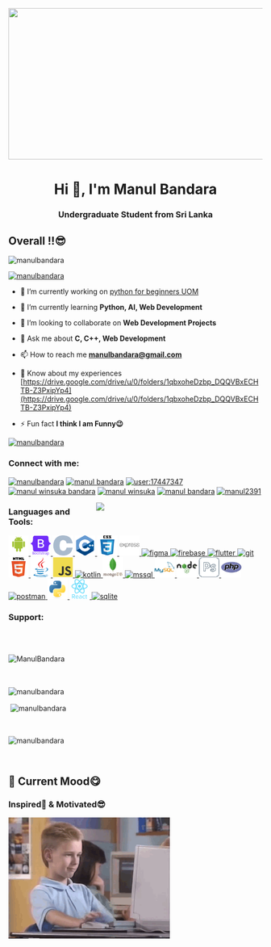 <img src="https://github.blog/wp-content/uploads/2021/01/102393310-07478b80-3f8d-11eb-84eb-392d555ebd29.png?fit=1200%2C630" height ="300" width="1000" ><br>
<h1 align="center">Hi 👋, I'm Manul Bandara</h1>
<h3 align="center">Undergraduate Student from Sri Lanka</h3>

## Overall !!:sunglasses:

<p align="left"> <img src="https://komarev.com/ghpvc/?username=manulbandara&label=Profile%20views&color=0e75b6&style=flat" alt="manulbandara" /> </p>


<p align="left"> <a href="https://twitter.com/manulbandara" target="blank"><img src="https://img.shields.io/twitter/follow/manulbandara?logo=twitter&style=for-the-badge" alt="manulbandara" /></a> </p>

- 🔭 I’m currently working on [python for beginners UOM](https://open.uom.lk/lms/course/view.php?id=15)

- 🌱 I’m currently learning **Python, AI, Web Development**

- 👯 I’m looking to collaborate on **Web Development Projects**

- 💬 Ask me about **C, C++, Web Development**

- 📫 How to reach me **manulbandara@gmail.com**

- 📄 Know about my experiences [https://drive.google.com/drive/u/0/folders/1qbxoheDzbp_DQQVBxECHTB-Z3PxipYp4](https://drive.google.com/drive/u/0/folders/1qbxoheDzbp_DQQVBxECHTB-Z3PxipYp4)

- ⚡ Fun fact **I think I am Funny😉**


<p align="left"> <a href="https://github.com/ryo-ma/github-profile-trophy"><img src="https://github-profile-trophy.vercel.app/?username=manulbandara" alt="manulbandara" /></a> </p>

<h3 align="left">Connect with me:</h3>
<p align="left">
<a href="https://twitter.com/manulbandara" target="blank"><img align="center" src="https://raw.githubusercontent.com/rahuldkjain/github-profile-readme-generator/master/src/images/icons/Social/twitter.svg" alt="manulbandara" height="30" width="40" /></a>
<a href="https://linkedin.com/in/manul bandara" target="blank"><img align="center" src="https://raw.githubusercontent.com/rahuldkjain/github-profile-readme-generator/master/src/images/icons/Social/linked-in-alt.svg" alt="manul bandara" height="30" width="40" /></a>
<a href="https://stackoverflow.com/users/user:17447347" target="blank"><img align="center" src="https://raw.githubusercontent.com/rahuldkjain/github-profile-readme-generator/master/src/images/icons/Social/stack-overflow.svg" alt="user:17447347" height="30" width="40" /></a>
<a href="https://fb.com/manul winsuka bandara" target="blank"><img align="center" src="https://raw.githubusercontent.com/rahuldkjain/github-profile-readme-generator/master/src/images/icons/Social/facebook.svg" alt="manul winsuka bandara" height="30" width="40" /></a>
<a href="https://instagram.com/manul winsuka" target="blank"><img align="center" src="https://raw.githubusercontent.com/rahuldkjain/github-profile-readme-generator/master/src/images/icons/Social/instagram.svg" alt="manul winsuka" height="30" width="40" /></a>
<a href="https://www.youtube.com/c/manul bandara" target="blank"><img align="center" src="https://raw.githubusercontent.com/rahuldkjain/github-profile-readme-generator/master/src/images/icons/Social/youtube.svg" alt="manul bandara" height="30" width="40" /></a>
<a href="https://discord.gg/manul2391" target="blank"><img align="center" src="https://raw.githubusercontent.com/rahuldkjain/github-profile-readme-generator/master/src/images/icons/Social/discord.svg" alt="manul2391" height="30" width="40" /></a>
</p>

<img src = "https://adcy.io/wp-content/uploads/2020/04/anti-hacking.gif" align = "right" style = "width:280px; padding-right:50px;"> </img>

<h3 align="left">Languages and Tools:</h3>
<p align="left"> <a href="https://developer.android.com" target="_blank" rel="noreferrer"> <img src="https://raw.githubusercontent.com/devicons/devicon/master/icons/android/android-original-wordmark.svg" alt="android" width="40" height="40"/> </a> <a href="https://getbootstrap.com" target="_blank" rel="noreferrer"> <img src="https://raw.githubusercontent.com/devicons/devicon/master/icons/bootstrap/bootstrap-plain-wordmark.svg" alt="bootstrap" width="40" height="40"/> </a> <a href="https://www.cprogramming.com/" target="_blank" rel="noreferrer"> <img src="https://raw.githubusercontent.com/devicons/devicon/master/icons/c/c-original.svg" alt="c" width="40" height="40"/> </a> <a href="https://www.w3schools.com/cpp/" target="_blank" rel="noreferrer"> <img src="https://raw.githubusercontent.com/devicons/devicon/master/icons/cplusplus/cplusplus-original.svg" alt="cplusplus" width="40" height="40"/> </a> <a href="https://www.w3schools.com/css/" target="_blank" rel="noreferrer"> <img src="https://raw.githubusercontent.com/devicons/devicon/master/icons/css3/css3-original-wordmark.svg" alt="css3" width="40" height="40"/> </a> <a href="https://expressjs.com" target="_blank" rel="noreferrer"> <img src="https://raw.githubusercontent.com/devicons/devicon/master/icons/express/express-original-wordmark.svg" alt="express" width="40" height="40"/> </a> <a href="https://www.figma.com/" target="_blank" rel="noreferrer"> <img src="https://www.vectorlogo.zone/logos/figma/figma-icon.svg" alt="figma" width="40" height="40"/> </a> <a href="https://firebase.google.com/" target="_blank" rel="noreferrer"> <img src="https://www.vectorlogo.zone/logos/firebase/firebase-icon.svg" alt="firebase" width="40" height="40"/> </a> <a href="https://flutter.dev" target="_blank" rel="noreferrer"> <img src="https://www.vectorlogo.zone/logos/flutterio/flutterio-icon.svg" alt="flutter" width="40" height="40"/> </a> <a href="https://git-scm.com/" target="_blank" rel="noreferrer"> <img src="https://www.vectorlogo.zone/logos/git-scm/git-scm-icon.svg" alt="git" width="40" height="40"/> </a> <a href="https://www.w3.org/html/" target="_blank" rel="noreferrer"> <img src="https://raw.githubusercontent.com/devicons/devicon/master/icons/html5/html5-original-wordmark.svg" alt="html5" width="40" height="40"/> </a> <a href="https://www.java.com" target="_blank" rel="noreferrer"> <img src="https://raw.githubusercontent.com/devicons/devicon/master/icons/java/java-original.svg" alt="java" width="40" height="40"/> </a> <a href="https://developer.mozilla.org/en-US/docs/Web/JavaScript" target="_blank" rel="noreferrer"> <img src="https://raw.githubusercontent.com/devicons/devicon/master/icons/javascript/javascript-original.svg" alt="javascript" width="40" height="40"/> </a> <a href="https://kotlinlang.org" target="_blank" rel="noreferrer"> <img src="https://www.vectorlogo.zone/logos/kotlinlang/kotlinlang-icon.svg" alt="kotlin" width="40" height="40"/> </a> <a href="https://www.mongodb.com/" target="_blank" rel="noreferrer"> <img src="https://raw.githubusercontent.com/devicons/devicon/master/icons/mongodb/mongodb-original-wordmark.svg" alt="mongodb" width="40" height="40"/> </a> <a href="https://www.microsoft.com/en-us/sql-server" target="_blank" rel="noreferrer"> <img src="https://www.svgrepo.com/show/303229/microsoft-sql-server-logo.svg" alt="mssql" width="40" height="40"/> </a> <a href="https://www.mysql.com/" target="_blank" rel="noreferrer"> <img src="https://raw.githubusercontent.com/devicons/devicon/master/icons/mysql/mysql-original-wordmark.svg" alt="mysql" width="40" height="40"/> </a> <a href="https://nodejs.org" target="_blank" rel="noreferrer"> <img src="https://raw.githubusercontent.com/devicons/devicon/master/icons/nodejs/nodejs-original-wordmark.svg" alt="nodejs" width="40" height="40"/> </a> <a href="https://www.photoshop.com/en" target="_blank" rel="noreferrer"> <img src="https://raw.githubusercontent.com/devicons/devicon/master/icons/photoshop/photoshop-line.svg" alt="photoshop" width="40" height="40"/> </a> <a href="https://www.php.net" target="_blank" rel="noreferrer"> <img src="https://raw.githubusercontent.com/devicons/devicon/master/icons/php/php-original.svg" alt="php" width="40" height="40"/> </a> <a href="https://postman.com" target="_blank" rel="noreferrer"> <img src="https://www.vectorlogo.zone/logos/getpostman/getpostman-icon.svg" alt="postman" width="40" height="40"/> </a> <a href="https://www.python.org" target="_blank" rel="noreferrer"> <img src="https://raw.githubusercontent.com/devicons/devicon/master/icons/python/python-original.svg" alt="python" width="40" height="40"/> </a> <a href="https://reactjs.org/" target="_blank" rel="noreferrer"> <img src="https://raw.githubusercontent.com/devicons/devicon/master/icons/react/react-original-wordmark.svg" alt="react" width="40" height="40"/> </a> <a href="https://www.sqlite.org/" target="_blank" rel="noreferrer"> <img src="https://www.vectorlogo.zone/logos/sqlite/sqlite-icon.svg" alt="sqlite" width="40" height="40"/> </a> </p>

<h3 align="left">Support:</h3>
<br>
<br>
<p><a href="https://www.buymeacoffee.com/ManulBandara"> <img align="left" src="https://cdn.buymeacoffee.com/buttons/v2/default-yellow.png" height="50" width="210" alt="ManulBandara" /></a></p><br><br>
<br>
<p><img align="left" src="https://github-readme-stats.vercel.app/api/top-langs?username=manulbandara&show_icons=true&locale=en&layout=compact" alt="manulbandara" /></p>
<br>
<p>&nbsp;<img align="center" src="https://github-readme-stats.vercel.app/api?username=manulbandara&show_icons=true&locale=en" alt="manulbandara" /></p>
<br>
<p><img align="center" src="https://github-readme-streak-stats.herokuapp.com/?user=manulbandara&" alt="manulbandara" /></p>
<br>

## 🔵<strong> Current Mood😋<strong> 
<h3>Inspired🤩 & Motivated😎</h3>

![Nice](https://github.com/Randula98/Randula98/blob/main/Ht60.gif)

##

